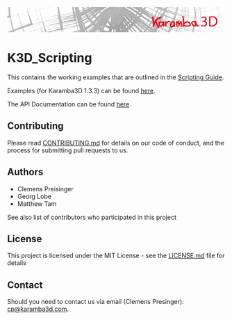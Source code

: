 ![](banner.jpg?raw=true "Logo")

# K3D_Scripting
This contains the working examples that are outlined in the [Scripting Guide](https://scripting.karamba3d.com/).

Examples (for Karamba3D 1.3.3) can be found [here](https://github.com/karamba3d/K3D_Scripting/tree/main/ScriptingExamples).

The API Documentation can be found [here](https://www.karamba3d.com/help/1-3-3/).

Contributing
------------

Please read [CONTRIBUTING.md](https://github.com/karamba3d/K3D_Scripting/blob/master/CONTRIBUTING.md) for details on our code of conduct, and the process for submitting pull requests to us.

Authors
-------

* Clemens Preisinger
* Georg Lobe
* Matthew Tam

See also list of contributors who participated in this project

License
-------

This project is licensed under the MIT License - see the [LICENSE.md](https://github.com/karamba3d/K3D_Scripting/blob/master/LICENSE.md) file for details

## Contact

Should you need to contact us via email (Clemens Presinger): [cp@karamba3d.com](mailto:cp@karamba3d.com). 

